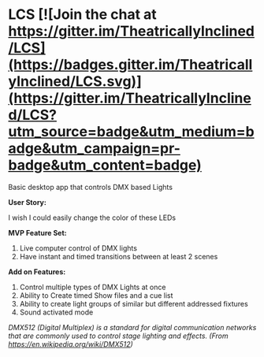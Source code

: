 # LCS   [![Join the chat at https://gitter.im/TheatricallyInclined/LCS](https://badges.gitter.im/TheatricallyInclined/LCS.svg)](https://gitter.im/TheatricallyInclined/LCS?utm_source=badge&utm_medium=badge&utm_campaign=pr-badge&utm_content=badge)

Basic desktop app that controls DMX based Lights

**User Story:**

I wish I could easily change the color of these LEDs


**MVP Feature Set:**

1. Live computer control of DMX lights
2. Have instant and timed transitions between at least 2 scenes


**Add on Features:**

1. Control multiple types of DMX Lights at once
2. Ability to Create timed Show files and a cue list
3. Ability to create light groups of similar but different addressed fixtures
4. Sound activated mode

*DMX512 (Digital Multiplex) is a standard for digital communication networks that are commonly used to control stage lighting and effects. (From https://en.wikipedia.org/wiki/DMX512)*

